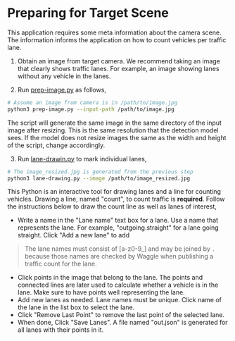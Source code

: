 # Preparing for Target Scene
This application requires some meta information about the camera scene. The information informs the application on how to count vehicles per traffic lane.

1. Obtain an image from target camera. We recommend taking an image that clearly shows traffic lanes. For example, an image showing lanes without any vehicle in the lanes.

2. Run [prep-image.py](../scripts/prep-image.py) as follows,
```bash
# Assume an image from camera is in /path/to/image.jpg
python3 prep-image.py --input-path /path/to/image.jpg
```

The script will generate the same image in the same directory of the input image after resizing. This is the same resolution that the detection model sees. If the model does not resize images the same as the width and height of the script, change accordingly.

3. Run [lane-drawin.py](../scripts/lane-drawing.py) to mark individual lanes,
```bash
# The image_resized.jpg is generated from the previous step
python3 lane-drawing.py --image /path/to/image_resized.jpg
```

This Python is an interactive tool for drawing lanes and a line for counting vehicles. Drawing a line, named "count", to count traffic is __required__.  Follow the instructions below to draw the count line as well as lanes of interest,
- Write a name in the "Lane name" text box for a lane. Use a name that represents the lane. For example, "outgoing.straight" for a lane going straight. Click "Add a new lane" to add

> The lane names must consist of [a-z0-9_] and may be joined by `.` because those names are checked by Waggle when publishing a traffic count for the lane.

- Click points in the image that belong to the lane. The points and connected lines are later used to calculate whether a vehicle is in the lane. Make sure to have points well representing the lane.
- Add new lanes as needed. Lane names must be unique. Click name of the lane in the list box to select the lane.
- Click "Remove Last Point" to remove the last point of the selected lane.
- When done, Click "Save Lanes". A file named "out.json" is generated for all lanes with their points in it.